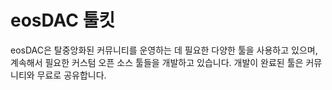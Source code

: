 eos**DAC 툴킷**
===

eosDAC은 탈중앙화된 커뮤니티를 운영하는 데 필요한 다양한 툴을 사용하고 있으며, 계속해서 필요한 커스텀 오픈 소스 툴들을 개발하고 있습니다. 개발이 완료된 툴은 커뮤니티와 무료로 공유합니다.